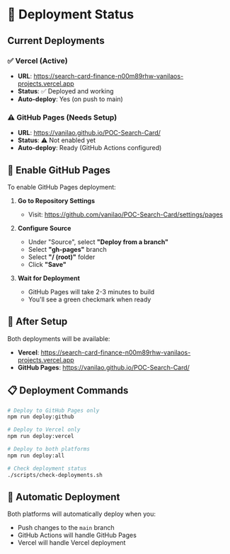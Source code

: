 # 🚀 Deployment Status

## Current Deployments

### ✅ Vercel (Active)
- **URL**: https://search-card-finance-n00m89rhw-vanilaos-projects.vercel.app
- **Status**: ✅ Deployed and working
- **Auto-deploy**: Yes (on push to main)

### ⚠️ GitHub Pages (Needs Setup)
- **URL**: https://vanilao.github.io/POC-Search-Card/
- **Status**: ⚠️ Not enabled yet
- **Auto-deploy**: Ready (GitHub Actions configured)

## 🔧 Enable GitHub Pages

To enable GitHub Pages deployment:

1. **Go to Repository Settings**
   - Visit: https://github.com/vanilao/POC-Search-Card/settings/pages

2. **Configure Source**
   - Under "Source", select **"Deploy from a branch"**
   - Select **"gh-pages"** branch
   - Select **"/ (root)"** folder
   - Click **"Save"**

3. **Wait for Deployment**
   - GitHub Pages will take 2-3 minutes to build
   - You'll see a green checkmark when ready

## 🎯 After Setup

Both deployments will be available:
- **Vercel**: https://search-card-finance-n00m89rhw-vanilaos-projects.vercel.app
- **GitHub Pages**: https://vanilao.github.io/POC-Search-Card/

## 📋 Deployment Commands

```bash
# Deploy to GitHub Pages only
npm run deploy:github

# Deploy to Vercel only
npm run deploy:vercel

# Deploy to both platforms
npm run deploy:all

# Check deployment status
./scripts/check-deployments.sh
```

## 🔄 Automatic Deployment

Both platforms will automatically deploy when you:
- Push changes to the `main` branch
- GitHub Actions will handle GitHub Pages
- Vercel will handle Vercel deployment
